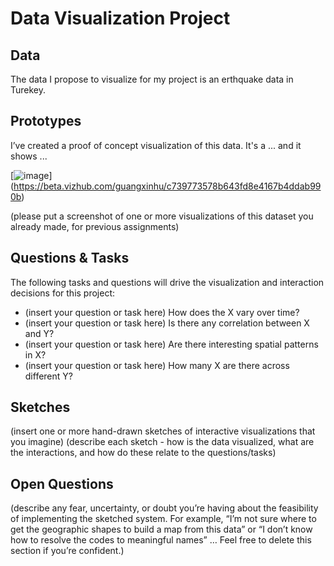 # Data Visualization Project

## Data

The data I propose to visualize for my project is an erthquake data in Turekey.

## Prototypes

I’ve created a proof of concept visualization of this data. It's a ... and it shows ...

[![image](https://user-images.githubusercontent.com/37562094/65656691-c3b2db80-dfee-11e9-86cc-9d15d95e98a5.png)]
(https://beta.vizhub.com/guangxinhu/c739773578b643fd8e4167b4ddab990b)

(please put a screenshot of one or more visualizations of this dataset you already made, for previous assignments)

## Questions & Tasks

The following tasks and questions will drive the visualization and interaction decisions for this project:

 * (insert your question or task here) How does the X vary over time?
 * (insert your question or task here) Is there any correlation between X and Y?
 * (insert your question or task here) Are there interesting spatial patterns in X?
 * (insert your question or task here) How many X are there across different Y?

## Sketches

(insert one or more hand-drawn sketches of interactive visualizations that you imagine)
(describe each sketch - how is the data visualized, what are the interactions, and how do these relate to the questions/tasks)

## Open Questions

(describe any fear, uncertainty, or doubt you’re having about the feasibility of implementing the sketched system. For example, “I’m not sure where to get the geographic shapes to build a map from this data” or “I don’t know how to resolve the codes to meaningful names” … Feel free to delete this section if you’re confident.) 
